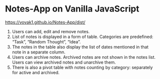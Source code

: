 # Notes-App on Vanilla JavaScript
https://vovak1.github.io/Notes-App/dist/

1. Users can add, edit and remove notes. 
2. List of notes is displayed in a form of table. Categories are predefined: “Task”, “Random Thought”, “Idea”.
3. The notes in the table also display the list of dates mentioned in that note in a separate column.
4. Users can archive notes. Archived notes are not shown in the notes list. Users can view archived notes and unarchive them.
5. There is also a pivot table with notes counting by category: separately for active and archived.

